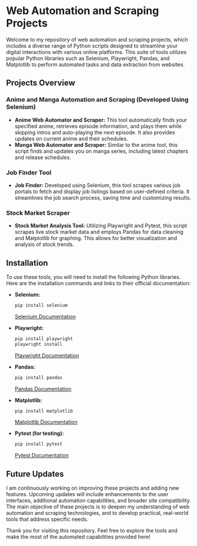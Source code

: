 # Web Automation and Scraping Projects

Welcome to my repository of web automation and scraping projects, which includes a diverse range of Python scripts designed to streamline your digital interactions with various online platforms. This suite of tools utilizes popular Python libraries such as Selenium, Playwright, Pandas, and Matplotlib to perform automated tasks and data extraction from websites.

## Projects Overview

### Anime and Manga Automation and Scraping (Developed Using Selenium)
- **Anime Web Automator and Scraper:** This tool automatically finds your specified anime, retrieves episode information, and plays them while skipping intros and auto-playing the next episode. It also provides updates on current anime and their schedules. 
- **Manga Web Automator and Scraper:** Similar to the anime tool, this script finds and updates you on manga series, including latest chapters and release schedules.

### Job Finder Tool
- **Job Finder:** Developed using Selenium, this tool scrapes various job portals to fetch and display job listings based on user-defined criteria. It streamlines the job search process, saving time and customizing results.

### Stock Market Scraper
- **Stock Market Analysis Tool:** Utilizing Playwright and Pytest, this script scrapes live stock market data and employs Pandas for data cleaning and Matplotlib for graphing. This allows for better visualization and analysis of stock trends.

## Installation

To use these tools, you will need to install the following Python libraries. Here are the installation commands and links to their official documentation:

- **Selenium:**
  ```bash
  pip install selenium
  ```
  [Selenium Documentation](https://selenium-python.readthedocs.io/)

- **Playwright:**
  ```bash
  pip install playwright
  playwright install
  ```
  [Playwright Documentation](https://playwright.dev/python/docs/intro)

- **Pandas:**
  ```bash
  pip install pandas
  ```
  [Pandas Documentation](https://pandas.pydata.org/pandas-docs/stable/)

- **Matplotlib:**
  ```bash
  pip install matplotlib
  ```
  [Matplotlib Documentation](https://matplotlib.org/stable/users/index.html)

- **Pytest (for testing):**
  ```bash
  pip install pytest
  ```
  [Pytest Documentation](https://docs.pytest.org/en/latest/)

## Future Updates

I am continuously working on improving these projects and adding new features. Upcoming updates will include enhancements to the user interfaces, additional automation capabilities, and broader site compatibility. The main objective of these projects is to deepen my understanding of web automation and scraping technologies, and to develop practical, real-world tools that address specific needs.

Thank you for visiting this repository. Feel free to explore the tools and make the most of the automated capabilities provided here!